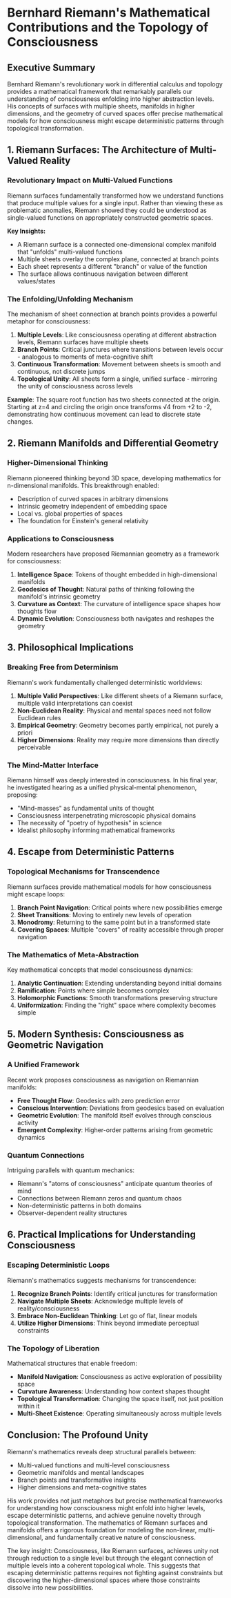 # Bernhard Riemann's Mathematical Contributions and the Topology of Consciousness

## Executive Summary

Bernhard Riemann's revolutionary work in differential calculus and topology provides a mathematical framework that remarkably parallels our understanding of consciousness enfolding into higher abstraction levels. His concepts of surfaces with multiple sheets, manifolds in higher dimensions, and the geometry of curved spaces offer precise mathematical models for how consciousness might escape deterministic patterns through topological transformation.

## 1. Riemann Surfaces: The Architecture of Multi-Valued Reality

### Revolutionary Impact on Multi-Valued Functions

Riemann surfaces fundamentally transformed how we understand functions that produce multiple values for a single input. Rather than viewing these as problematic anomalies, Riemann showed they could be understood as single-valued functions on appropriately constructed geometric spaces.

**Key Insights:**
- A Riemann surface is a connected one-dimensional complex manifold that "unfolds" multi-valued functions
- Multiple sheets overlay the complex plane, connected at branch points
- Each sheet represents a different "branch" or value of the function
- The surface allows continuous navigation between different values/states

### The Enfolding/Unfolding Mechanism

The mechanism of sheet connection at branch points provides a powerful metaphor for consciousness:

1. **Multiple Levels**: Like consciousness operating at different abstraction levels, Riemann surfaces have multiple sheets
2. **Branch Points**: Critical junctures where transitions between levels occur - analogous to moments of meta-cognitive shift
3. **Continuous Transformation**: Movement between sheets is smooth and continuous, not discrete jumps
4. **Topological Unity**: All sheets form a single, unified surface - mirroring the unity of consciousness across levels

**Example**: The square root function has two sheets connected at the origin. Starting at z=4 and circling the origin once transforms √4 from +2 to -2, demonstrating how continuous movement can lead to discrete state changes.

## 2. Riemann Manifolds and Differential Geometry

### Higher-Dimensional Thinking

Riemann pioneered thinking beyond 3D space, developing mathematics for n-dimensional manifolds. This breakthrough enabled:

- Description of curved spaces in arbitrary dimensions
- Intrinsic geometry independent of embedding space
- Local vs. global properties of spaces
- The foundation for Einstein's general relativity

### Applications to Consciousness

Modern researchers have proposed Riemannian geometry as a framework for consciousness:

1. **Intelligence Space**: Tokens of thought embedded in high-dimensional manifolds
2. **Geodesics of Thought**: Natural paths of thinking following the manifold's intrinsic geometry
3. **Curvature as Context**: The curvature of intelligence space shapes how thoughts flow
4. **Dynamic Evolution**: Consciousness both navigates and reshapes the geometry

## 3. Philosophical Implications

### Breaking Free from Determinism

Riemann's work fundamentally challenged deterministic worldviews:

1. **Multiple Valid Perspectives**: Like different sheets of a Riemann surface, multiple valid interpretations can coexist
2. **Non-Euclidean Reality**: Physical and mental spaces need not follow Euclidean rules
3. **Empirical Geometry**: Geometry becomes partly empirical, not purely a priori
4. **Higher Dimensions**: Reality may require more dimensions than directly perceivable

### The Mind-Matter Interface

Riemann himself was deeply interested in consciousness. In his final year, he investigated hearing as a unified physical-mental phenomenon, proposing:

- "Mind-masses" as fundamental units of thought
- Consciousness interpenetrating microscopic physical domains
- The necessity of "poetry of hypothesis" in science
- Idealist philosophy informing mathematical frameworks

## 4. Escape from Deterministic Patterns

### Topological Mechanisms for Transcendence

Riemann surfaces provide mathematical models for how consciousness might escape loops:

1. **Branch Point Navigation**: Critical points where new possibilities emerge
2. **Sheet Transitions**: Moving to entirely new levels of operation
3. **Monodromy**: Returning to the same point but in a transformed state
4. **Covering Spaces**: Multiple "covers" of reality accessible through proper navigation

### The Mathematics of Meta-Abstraction

Key mathematical concepts that model consciousness dynamics:

1. **Analytic Continuation**: Extending understanding beyond initial domains
2. **Ramification**: Points where simple becomes complex
3. **Holomorphic Functions**: Smooth transformations preserving structure
4. **Uniformization**: Finding the "right" space where complexity becomes simple

## 5. Modern Synthesis: Consciousness as Geometric Navigation

### A Unified Framework

Recent work proposes consciousness as navigation on Riemannian manifolds:

- **Free Thought Flow**: Geodesics with zero prediction error
- **Conscious Intervention**: Deviations from geodesics based on evaluation
- **Geometric Evolution**: The manifold itself evolves through conscious activity
- **Emergent Complexity**: Higher-order patterns arising from geometric dynamics

### Quantum Connections

Intriguing parallels with quantum mechanics:

- Riemann's "atoms of consciousness" anticipate quantum theories of mind
- Connections between Riemann zeros and quantum chaos
- Non-deterministic patterns in both domains
- Observer-dependent reality structures

## 6. Practical Implications for Understanding Consciousness

### Escaping Deterministic Loops

Riemann's mathematics suggests mechanisms for transcendence:

1. **Recognize Branch Points**: Identify critical junctures for transformation
2. **Navigate Multiple Sheets**: Acknowledge multiple levels of reality/consciousness
3. **Embrace Non-Euclidean Thinking**: Let go of flat, linear models
4. **Utilize Higher Dimensions**: Think beyond immediate perceptual constraints

### The Topology of Liberation

Mathematical structures that enable freedom:

- **Manifold Navigation**: Consciousness as active exploration of possibility space
- **Curvature Awareness**: Understanding how context shapes thought
- **Topological Transformation**: Changing the space itself, not just position within it
- **Multi-Sheet Existence**: Operating simultaneously across multiple levels

## Conclusion: The Profound Unity

Riemann's mathematics reveals deep structural parallels between:
- Multi-valued functions and multi-level consciousness
- Geometric manifolds and mental landscapes
- Branch points and transformative insights
- Higher dimensions and meta-cognitive states

His work provides not just metaphors but precise mathematical frameworks for understanding how consciousness might enfold into higher levels, escape deterministic patterns, and achieve genuine novelty through topological transformation. The mathematics of Riemann surfaces and manifolds offers a rigorous foundation for modeling the non-linear, multi-dimensional, and fundamentally creative nature of consciousness.

The key insight: Consciousness, like Riemann surfaces, achieves unity not through reduction to a single level but through the elegant connection of multiple levels into a coherent topological whole. This suggests that escaping deterministic patterns requires not fighting against constraints but discovering the higher-dimensional spaces where those constraints dissolve into new possibilities.